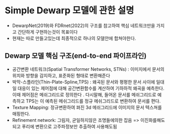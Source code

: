 # Simple Dewarp 모델에 관한 설명
- DewarpNet(2019)와 FDRnet(2022)의 구조를 참고하여 핵심 네트워크만을 가지고 간단하게 구현하는것이 목표이다
- 현재는 따로 만들고있는데 최종적으로 하나의 모델안에 합쳐야한다.

## Dewarp 모델 핵심 구조(end-to-end 파이프라인)
- 공간변환 네트워크(Spatial Transformer Networks, STNs) : 이미지에서 문서의 위치와 방향을 감지하고, 표준화된 형태로 변환해준다
- 박막-스플라인(Thin-Plate-Spline,TPS) : 왜곡된 문서와 평평한 문서 사이에 일대일 대응이 있는 제어점에 대해 공간변환함수를 계산하여 기하하적 왜곡을 예측한다. 이때 제어점은 메쉬그리드로 정의한다 . 다시말해,  들어온 문서를 메쉬그리드로 예측하고 TPS는 이 예측된 메쉬그리드를 정규 메쉬그리드로 변환하여 문서를 편다.
- Texture Mapping: 정규변환하여 펴진 3d 메쉬그리드에 이미지의 문서 텍스쳐를 매핑한다.
- Refinement network: 그림자, 균일하지않은 조명들에의한 잡음 => 이진화를해도되고 푸리에 변환으로 고주파정보만 추출하여 사용해도됨

